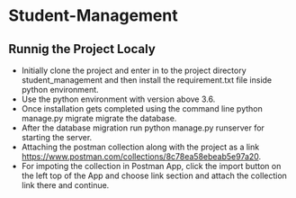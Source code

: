 # Student-Management

## Runnig the Project Localy

- Initially clone the project and enter in to the project directory student_management and then install the requirement.txt file inside python environment.
- Use the python environment with version above 3.6.
- Once installation gets completed using the command line python manage.py migrate migrate the database.
- After the database migration run python manage.py runserver for starting the server.
- Attaching the postman collection along with the project as a link https://www.postman.com/collections/8c78ea58ebeab5e97a20.
- For impoting the collection in Postman App, click the import button on the left top of the App and choose link section and attach the collection link there and continue. 
